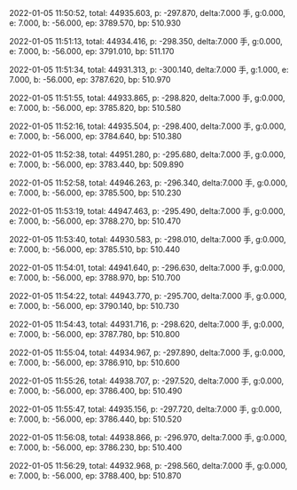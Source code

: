 2022-01-05 11:50:52, total: 44935.603, p: -297.870, delta:7.000 手, g:0.000, e: 7.000, b: -56.000, ep: 3789.570, bp: 510.930

2022-01-05 11:51:13, total: 44934.416, p: -298.350, delta:7.000 手, g:0.000, e: 7.000, b: -56.000, ep: 3791.010, bp: 511.170

2022-01-05 11:51:34, total: 44931.313, p: -300.140, delta:7.000 手, g:1.000, e: 7.000, b: -56.000, ep: 3787.620, bp: 510.970

2022-01-05 11:51:55, total: 44933.865, p: -298.820, delta:7.000 手, g:0.000, e: 7.000, b: -56.000, ep: 3785.820, bp: 510.580

2022-01-05 11:52:16, total: 44935.504, p: -298.400, delta:7.000 手, g:0.000, e: 7.000, b: -56.000, ep: 3784.640, bp: 510.380

2022-01-05 11:52:38, total: 44951.280, p: -295.680, delta:7.000 手, g:0.000, e: 7.000, b: -56.000, ep: 3783.440, bp: 509.890

2022-01-05 11:52:58, total: 44946.263, p: -296.340, delta:7.000 手, g:0.000, e: 7.000, b: -56.000, ep: 3785.500, bp: 510.230

2022-01-05 11:53:19, total: 44947.463, p: -295.490, delta:7.000 手, g:0.000, e: 7.000, b: -56.000, ep: 3788.270, bp: 510.470

2022-01-05 11:53:40, total: 44930.583, p: -298.010, delta:7.000 手, g:0.000, e: 7.000, b: -56.000, ep: 3785.510, bp: 510.440

2022-01-05 11:54:01, total: 44941.640, p: -296.630, delta:7.000 手, g:0.000, e: 7.000, b: -56.000, ep: 3788.970, bp: 510.700

2022-01-05 11:54:22, total: 44943.770, p: -295.700, delta:7.000 手, g:0.000, e: 7.000, b: -56.000, ep: 3790.140, bp: 510.730

2022-01-05 11:54:43, total: 44931.716, p: -298.620, delta:7.000 手, g:0.000, e: 7.000, b: -56.000, ep: 3787.780, bp: 510.800

2022-01-05 11:55:04, total: 44934.967, p: -297.890, delta:7.000 手, g:0.000, e: 7.000, b: -56.000, ep: 3786.910, bp: 510.600

2022-01-05 11:55:26, total: 44938.707, p: -297.520, delta:7.000 手, g:0.000, e: 7.000, b: -56.000, ep: 3786.400, bp: 510.490

2022-01-05 11:55:47, total: 44935.156, p: -297.720, delta:7.000 手, g:0.000, e: 7.000, b: -56.000, ep: 3786.440, bp: 510.520

2022-01-05 11:56:08, total: 44938.866, p: -296.970, delta:7.000 手, g:0.000, e: 7.000, b: -56.000, ep: 3786.230, bp: 510.400

2022-01-05 11:56:29, total: 44932.968, p: -298.560, delta:7.000 手, g:0.000, e: 7.000, b: -56.000, ep: 3788.400, bp: 510.870